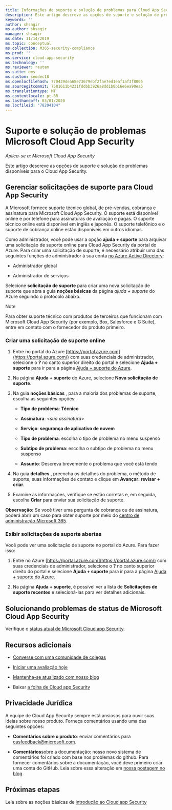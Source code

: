 ```yaml
---
title: Informações de suporte e solução de problemas para Cloud App Security
description: Este artigo descreve as opções de suporte e solução de problemas para Microsoft Cloud App Security
keywords: ''
author: shsagir
ms.author: shsagir
manager: shsagir
ms.date: 11/14/2019
ms.topic: conceptual
ms.collection: M365-security-compliance
ms.prod: ''
ms.service: cloud-app-security
ms.technology: ''
ms.reviewer: reutam
ms.suite: ems
ms.custom: seodec18
ms.openlocfilehash: 770439dea68e73679ebf2fae7ed1eaf1af3f8005
ms.sourcegitcommit: 7581611b4231fddbb3926a8dd1b0b16e6ea90ea5
ms.translationtype: MT
ms.contentlocale: pt-BR
ms.lasthandoff: 03/01/2020
ms.locfileid: "78204104"
---
```

# <a name="support-and-troubleshooting-microsoft-cloud-app-security"></a>Suporte e solução de problemas Microsoft Cloud App Security

*Aplica-se a: Microsoft Cloud App Security*

Este artigo descreve as opções de suporte e solução de problemas disponíveis para o Cloud App Security.

## <a name="manage-support-requests-for-cloud-app-security"></a>Gerenciar solicitações de suporte para Cloud App Security

A Microsoft fornece suporte técnico global, de pré-vendas, cobrança e assinatura para Microsoft Cloud App Security. O suporte está disponível online e por telefone para assinaturas de avaliação e pagas. O suporte técnico online está disponível em inglês e japonês. O suporte telefônico e o suporte de cobrança online estão disponíveis em outros idiomas.

Como administrador, você pode usar a opção **ajuda + suporte** para arquivar uma solicitação de suporte online para Cloud App Security da portal do Azure. Para criar uma solicitação de suporte, é necessário atribuir uma das seguintes funções de administrador à sua conta [no Azure Active Directory](https://docs.microsoft.com/azure/active-directory/active-directory-assign-admin-roles-azure-portal):

* Administrador global

* Administrador de serviços

Selecione **solicitação de suporte** para criar uma nova solicitação de suporte que abra a guia **noções básicas** da página *ajuda + suporte* do Azure seguindo o protocolo abaixo.

>[!NOTE]
> Para obter suporte técnico com produtos de terceiros que funcionam com Microsoft Cloud App Security (por exemplo, Box, Salesforce e G Suite), entre em contato com o fornecedor do produto primeiro.

### <a name="create-an-online-support-request"></a>Criar uma solicitação de suporte online

1. Entre no portal do Azure [https://portal.azure.com](https://portal.azure.com/) com suas credenciais de administrador, selecione o **?** no canto superior direito do portal e selecione **Ajuda + suporte** para ir para a página [Ajuda + suporte do Azure](https://ms.portal.azure.com/#blade/Microsoft_Azure_Support/HelpAndSupportBlade/overview).

2. Na página **Ajuda + suporte** do Azure, selecione **Nova solicitação de suporte**.

3. Na guia **noções básicas** , para a maioria dos problemas de suporte, escolha as seguintes opções:

    * **Tipo de problema**: **Técnico**

    * **Assinatura**: \<*sua assinatura*\>

    * **Serviço**: **segurança de aplicativo de nuvem**

    * **Tipo de problema**: escolha o tipo de problema no menu suspenso

    * **Subtipo de problema**: escolha o subtipo de problema no menu suspenso

    * **Assunto**: Descreva brevemente o problema que você está tendo

4. Na guia **detalhes** , preencha os detalhes do problema, o método de suporte, suas informações de contato e clique em **Avançar: revisar + criar**.

5. Examine as informações, verifique se estão corretas e, em seguida, escolha **Criar** para enviar sua solicitação de suporte.

**Observação:** Se você tiver uma pergunta de cobrança ou de assinatura, poderá abrir um caso para obter suporte por meio do [centro de administração Microsoft 365](https://admin.microsoft.com/Support/SupportEntry.aspx).

### <a name="view-open-support-requests"></a>Exibir solicitações de suporte abertas

Você pode ver uma solicitação de suporte no portal do Azure. Para fazer isso:

1. Entre no Azure [https://portal.azure.com](https://portal.azure.com/) com suas credenciais de administrador, selecione o **?** no canto superior direito do portal e selecione **Ajuda + suporte** para ir para a página [Ajuda + suporte do Azure](https://ms.portal.azure.com/#blade/Microsoft_Azure_Support/HelpAndSupportBlade/overview).

2. Na página **Ajuda + suporte**, é possível ver a lista de **Solicitações de suporte recentes** e selecioná-las para ver detalhes adicionais.

## <a name="troubleshooting-microsoft-cloud-app-security-status"></a>Solucionando problemas de status de Microsoft Cloud App Security

Verifique o [status atual de Microsoft Cloud app Security](https://status.cloudappsecurity.com/).

## <a name="additional-resources"></a>Recursos adicionais

* [Converse com uma comunidade de colegas](https://techcommunity.microsoft.com/t5/Microsoft-Cloud-App-Security/bd-p/MicrosoftCloudAppSecurity)

* [Iniciar uma avaliação hoje](https://signup.microsoft.com/Signup?OfferId=757c4c34-d589-46e4-9579-120bba5c92ed&ali=1)

* [Mantenha-se atualizado com nosso blog](https://techcommunity.microsoft.com/t5/Enterprise-Mobility-Security/bg-p/enterprisemobilityandsecurity/label-name/Microsoft%20Cloud%20App%20Security)

* Baixar [a folha de Cloud app Security](https://download.microsoft.com/download/E/F/E/EFE908F8-7EDB-4244-8039-67BA574186CC/Microsoft_Cloud_App_Security_eBook.pdf)

## <a name="feedback"></a>Privacidade Jurídica

A equipe de Cloud App Security sempre está ansiosos para ouvir suas ideias sobre nosso produto. Forneça comentários usando uma das seguintes opções:

* **Comentários sobre o produto**: enviar comentários para [casfeedback@microsoft.com](mailto:casfeedback@microsoft.com).

* **Comentários**sobre a documentação: nosso novo sistema de comentários foi criado com base nos problemas do github. Para fornecer comentários sobre a documentação, você deve primeiro criar uma conta do GitHub. Leia sobre essa alteração em [nossa postagem no blog](https://docs.microsoft.com/teamblog/a-new-feedback-system-is-coming-to-docs).

## <a name="next-steps"></a>Próximas etapas

Leia sobre as noções básicas de [introdução ao Cloud app Security](getting-started-with-cloud-app-security.md)
